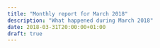 ```yaml
---
title: "Monthly report for March 2018"
description: "What happened during March 2018"
date: 2018-03-31T20:00:00+01:00
draft: true
---
```

